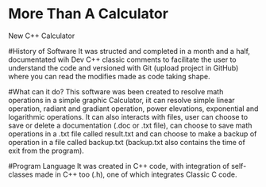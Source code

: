 # More Than A Calculator
New C++ Calculator

#History of Software
It was structed and completed in a month and a half, documentated wih Dev C++ classic comments to 
facilitate the user to understand the code and versioned with Git (upload project in GitHub) where
you can read the modifies made as code taking shape.

#What can it do?
This software was been created to resolve math operations in a simple graphic Calculator,
iit can resolve simple linear operation, radiant and gradiant operation,
power elevations, exponential and logarithmic operations.
It can also interacts with files, user can choose to save or delete a documentation (.doc or .txt file),
can choose to save math operations in a .txt file called result.txt and can choose to make a backup
of operation in a file called backup.txt (backup.txt also contains the time of exit from the program).

#Program Language
It was created in C++ code, with integration of self-classes made in C++ too (.h), one of which 
integrates Classic C code.



